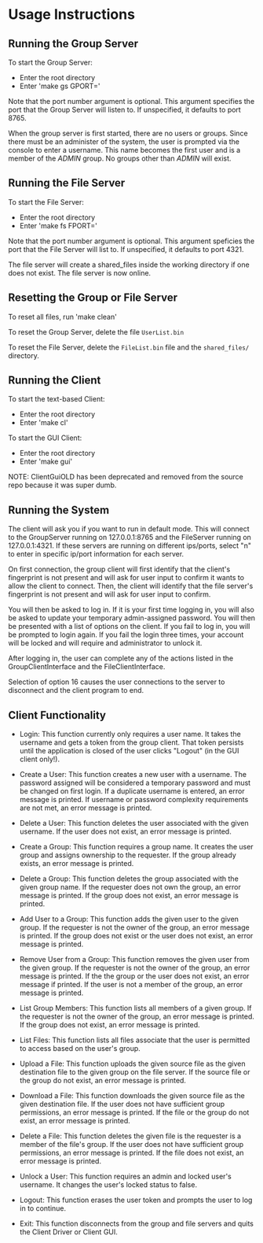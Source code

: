 # Usage Instructions

## Running the Group Server

To start the Group Server:
 - Enter the root directory
 - Enter 'make gs GPORT=<port>'

Note that the port number argument is optional.  This argument specifies the port that the Group Server will listen to.  If unspecified, it defaults to port 8765.

When the group server is first started, there are no users or groups. Since there must be an administer of the system, the user is prompted via the console to enter a username. This name becomes the first user and is a member of the *ADMIN* group.  No groups other than *ADMIN* will exist.

## Running the File Server

To start the File Server:
 - Enter the root directory
 - Enter 'make fs FPORT=<port>'

Note that the port number argument is optional.  This argument speficies the port that the File Server will list to. If unspecified, it defaults to port 4321.

The file server will create a shared_files inside the working directory if one does not exist. The file server is now online.

## Resetting the Group or File Server

To reset all files, run 'make clean'

To reset the Group Server, delete the file `UserList.bin`

To reset the File Server, delete the `FileList.bin` file and the `shared_files/` directory.

## Running the Client

To start the text-based Client:
 - Enter the root directory
 - Enter 'make cl'

 To start the GUI Client:
  - Enter the root directory
  - Enter 'make gui'

NOTE: ClientGuiOLD has been deprecated and removed from the source repo because it was super dumb.

## Running the System

The client will ask you if you want to run in default mode. This will connect to the GroupServer running on 127.0.0.1:8765 and the FileServer running on 127.0.0.1:4321. If these servers are running on different ips/ports, select "n" to enter in specific ip/port information for each server.

On first connection, the group client will first identify that the client's fingerprint is not present and will ask for user input to confirm it wants to allow the client to connect. Then, the client will identify that the file server's fingerprint is not present and will ask for user input to confirm.

You will then be asked to log in. If it is your first time logging in, you will also be asked to update your temporary admin-assigned password. You will then be presented with a list of options on the client. If you fail to log in, you will be prompted to login again. If you fail the login three times, your account will be locked and will require and administrator to unlock it.

After logging in, the user can complete any of the actions listed in the GroupClientInterface and the FileClientInterface.

Selection of option 16 causes the user connections to the server to disconnect and the client program to end.

## Client Functionality
 - Login: This function currently only requires a user name. It takes the username and gets a token from the group client. That token persists until the application is closed of the user clicks "Logout" (in the GUI client only!).

 - Create a User: This function creates a new user with a username. The password assigned will be considered a temporary password and must be changed on first login. If a duplicate username is entered, an error message is printed. If username or password complexity requirements are not met, an error message is printed.

 - Delete a User: This function deletes the user associated with the given username. If the user does not exist, an error message is printed.

 - Create a Group: This function requires a group name. It creates the user group and assigns ownership to the requester. If the group already exists, an error message is printed.

 - Delete a Group: This function deletes the group associated with the given group name. If the requester does not own the group, an error message is printed. If the group does not exist, an error message is printed.

 - Add User to a Group: This function adds the given user to the given group. If the requester is not the owner of the group, an error message is printed. If the group does not exist or the user does not exist, an error message is printed.

 - Remove User from a Group: This function removes the given user from the given group. If the requester is not the owner of the group, an error message is printed. If the the group or the user does not exist, an error message if printed. If the user is not a member of the group, an error message is printed.

 - List Group Members: This function lists all members of a given group. If the requester is not the owner of the group, an error message is printed. If the group does not exist, an error message is printed.

 - List Files: This function lists all files associate that the user is permitted to access based on the user's group.

 - Upload a File: This function uploads the given source file as the given destination file to the given group on the file server. If the source file or the group do not exist, an error message is printed.

 - Download a File: This function downloads the given source file as the given destination file. If the user does not have sufficient group permissions, an error message is printed. If the file or the group do not exist, an error message is printed.

 - Delete a File: This function deletes the given file is the requester is a member of the file's group. If the user does not have sufficient group permissions, an error message is printed. If the file does not exist, an error message is printed.

 - Unlock a User: This function requires an admin and locked user's username. It changes the user's locked status to false.

 - Logout: This function erases the user token and prompts the user to log in to continue.

 - Exit: This function disconnects from the group and file servers and quits the Client Driver or Client GUI.
